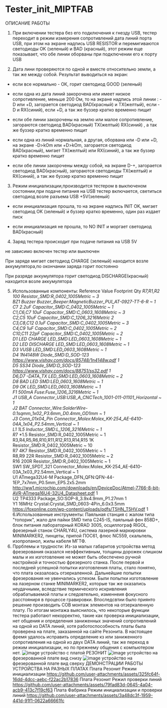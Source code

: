 # Tester_init_MIPTFAB
ОПИСАНИЕ РАБОТЫ

1. При включении тестера без его подключения к гнезду USB, тестер переходит в режим измерения сопротивлений дата линий порта USB, при этом на экране надпись USB RESISTOR и перемигиваются светодиоды OK (зеленый) и BAD (красный), этот режим еще показывает, что обе линии оборваны при подключении его к порту USB

2. Дата лини проверяются по одной и вместе относительно земли, а так же между собой. Результат выводиться на экран:

- если все нормально - ОК, горит светодиод GOOD (зеленый)

- если одна из дата линий закорочена или имеет низкое сопротивление, меньше 200 Ом, то на экране надпись этой линии : -D или +D, загорается светодиод BAD(красный) и TX(желтый), если -D и RX(синий), если +D, а так же буззер кратко временно пищит

- если обе линии закорочены на землю или малое сопротивление, загораются светодиод BAD(красный) TX(желтый) RX(синий) , а так же буззер кратко временно пищит

- если одна из линий нормальная, а другая, оборвана или -D или +D, на экране -D>kOm или +D>kOm, загорается светодиод BAD(красный), мигает TX(желтый) или RX(синий), а так же буззер кратко временно пищит

- если обе линии закорочены между собой, на экране D-+, загорается светодиод BAD(красный), загораются светодиоды TX(желтый) и RX(синий), а так же буззер кратко временно пищит

3. Режим инициализации,производится тестером в выключеном состоянии,при подаче питания на USB тестер включается, светиться светодиод возле разъема USB +5V(зеленый)

- если инициализация прошла, то на экране надпись INIT OK, мигает светодиод OK (зеленый) и буззер кратко временно, один раз издает писк

- если инициализация не прошла, то NO INIT и моргает светодиод BAD(красный)

4. Заряд тестера происходит при подаче питания на USB 5V

не зависимо включен тестер или выключен

При заряде мигает светодиод CHARGE (зеленый) находится возле аккумулятора,по окончании заряда горит постоянно

При разряде аккумулятора горит светодиод DISCHARGE(красный) находится возле аккумулятора

5. Использованные компоненты: Reference	  Value	  Footprint	                      	Qty	
                             *R7,R1,R2	  100	    Resistor_SMD:R_0402_1005Metric	~	3			
                              BZ1        	Buzzer	Buzzer_Beeper:MagneticBuzzer_PUI_AT-0927-TT-6-R	~	1			
                              C*7	        *2.2uF	Capacitor_SMD:C_0402_1005Metric	~	1			
                              C1,C6,C7	  10uF	  Capacitor_SMD:C_0603_1608Metric	~	3			
                              C2,C5	      10uF	  Capacitor_SMD:C_1206_3216Metric		2			
                              C3,C8,C12  	0.1uF	  Capacitor_SMD:C_0402_1005Metric	~	3			
                              C4,C9	      1uF	    Capacitor_SMD:C_0402_1005Metric	~	2			
                              C10,C11	    22pF	  Capacitor_SMD:C_0402_1005Metric	~	2			
                              D1	    LED CHARGE	LED_SMD:LED_0603_1608Metric	~	1			
                              D2	    LED DISCHARGE	LED_SMD:LED_0603_1608Metric	~	1			
                              D3	        VUSB	  LED_SMD:LED_0603_1608Metric	~	1			
                              D4	      1N4148W	  Diode_SMD:D_SOD-123	https://www.vishay.com/docs/85748/1n4148w.pdf	1			
                              D5	        SS34	  Diode_SMD:D_SOD-123	https://www.vishay.com/docs/88751/ss32.pdf	1			
                              D6,D7	    -DATA_TX	LED_SMD:LED_0603_1608Metric	~	2			
                              D8	      BAD	LED   SMD:LED_0603_1608Metric	~	1			
                              D9	        OK	    LED_SMD:LED_0603_1608Metric	~	1			
                              F1	      500mA	    Fuse:Fuse_1206_3216Metric	~	1			
                              J1	      USB_A	    Connector_USB:USB_A_CNCTech_1001-011-01101_Horizontal	~	1			
                              J2	        BAT    	Connector_Wire:SolderWire-0.1sqmm_1x02_P3.6mm_D0.4mm_OD1mm	~	1			
                              J3	    Conn_01x04_Pin	Connector_Molex:Molex_KK-254_AE-6410-04A_1x04_P2.54mm_Vertical	~	1			
                              L1	        1L5	    Inductor_SMD:L_1206_3216Metric	~	1			
                              R*7	        *1.5	  Resistor_SMD:R_0402_1005Metric	~	1			
R3,R4,R5,R6,R10,R11,R12,R13,R14,R15	      1K	    Resistor_SMD:R_0402_1005Metric	~	10			
                              R7	        4K7	    Resistor_SMD:R_0402_1005Metric	~	1			
                              R8,R9	      22R	    Resistor_SMD:R_0402_1005Metric	~	2			
                              R16	        200R	  Resistor_SMD:R_0402_1005Metric	~	1			
                              SW1	      SW_SPDT_321	Connector_Molex:Molex_KK-254_AE-6410-03A_1x03_P2.54mm_Vertical	~	1			
                              U1	    ATmega32U4-M	Package_DFN_QFN:QFN-44-1EP_7x7mm_P0.5mm_EP5.2x5.2mm	http://ww1.microchip.com/downloads/en/DeviceDoc/Atmel-7766-8-bit-AVR-ATmega16U4-32U4_Datasheet.pdf	1			
                              U2	        TP4333	Package_SO:SOP-8_3.9x4.9mm_P1.27mm		1			
                              Y1	        16MHz	  Crystal:Crystal_SMD_0603-4Pin_6.0x3.5mm	https://foxonline.com/wp-content/uploads/pdfs/T5HN_T5HV.pdf	1
6.Использованные инструменты: Паяльная станция с жалом типа "топорик", жало для пайки SMD типа C245-IS, паяльный фен 858D+, блок питания лабораторный KORAD 3005, осциллограф RIGOL, фрезерный станок CHARLY4U, система лазерной маркировки MINIMARKER2, пинцеты,
припой ПОС61, флюс NC559, скальпель, изопропанол, жилы кабеля МГТФ.
7. Пррблемы и трудности: Из-за малых габаритов устройства метод фрезерования оказался неэффективным, толщины дорожек слишком малы и их изготовление не может быть обеспечено ручной настройкой и точностью фрезерного станка. После первой и последней успешной попытки
изготовления платы, стало понятно, что плата оказалоась отзеркаленной. Дальнейшие попытки фрезерования не увенчались успехом. Были попытки изготовление на лазерном станке MINIMARKER2, которые так же оказались неудачными, вследствие термического искривления
обрабатываемой платы и следовтельно, изменнеия фокусного расстояниря в процессе гравировки. Впоследсвтии было приянто решение производить COB монтаж элементов на отзеркаленную плату. По итогам монтажа выяснилось, что некоторые функции тестера работают некорректно,
такие как проверка инициализации, нет общения и определения заниженных значений сопротивлений на одной из DATA линий, хотя работоспособность платы была проверена на плате, заказанной на сайте Резонита. В настоящее фремя удалось исправить определение кз или заниженного сопротивления на одной из двух DATA линий, так же переход в режим инициализации, но по прежнему общения с компьютером нет. 
![image](https://github.com/user-attachments/assets/7b6a7421-635c-4fe6-8f22-bf1b03f76f65)  устройство с платой РЕЗОНИТ
![image](https://github.com/user-attachments/assets/dfca402b-816e-4592-8c97-54fc24e45005)  устройство на фрезерованной плате вид снизу
![image](https://github.com/user-attachments/assets/da4c2c95-40f1-4dc7-a2b8-a9711809e370)  устройство на фрезерованной плате вид сверху
ДЕМОНСТРАЦИИ РАБОТЫ УСТРОЙСТВА НА РАЗНЫХ ПЛАТАХ 
Плата Резонит Режим инициализации
https://github.com/user-attachments/assets/325fc64f-16dd-4dcc-aebc-f22ac2b17836
Плата Резонит Режил проверки линий
https://github.com/user-attachments/assets/79fad83d-0645-4a04-acb9-413c7f19cf63
Плата Фабрика Режим инициализации и проверки линий
https://github.com/user-attachments/assets/3a48dc3f-1959-441d-91f1-0622a66661fc


